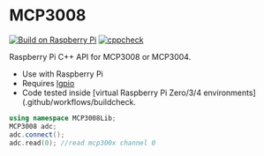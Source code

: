 # MCP3008

[![Build on Raspberry Pi](https://github.com/endail/MCP3008/actions/workflows/buildcheck.yml/badge.svg)](https://github.com/endail/MCP3008/actions/workflows/buildcheck.yml) [![cppcheck](https://github.com/endail/MCP3008/actions/workflows/cppcheck.yml/badge.svg)](https://github.com/endail/MCP3008/actions/workflows/cppcheck.yml)

Raspberry Pi C++ API for MCP3008 or MCP3004.

- Use with Raspberry Pi
- Requires [lgpio](http://abyz.me.uk/lg/index.html)
- Code tested inside [virtual Raspberry Pi Zero/3/4 environments](.github/workflows/buildcheck.

```cpp
using namespace MCP3008Lib;
MCP3008 adc;
adc.connect();
adc.read(0); //read mcp300x channel 0
```